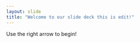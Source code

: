 ```yaml
---
layout: slide
title: "Welcome to our slide deck this is edit!"
---
```


Use the right arrow to begin!
